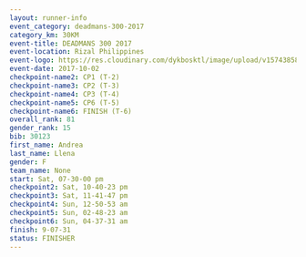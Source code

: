 ```yaml
---
layout: runner-info 
event_category: deadmans-300-2017 
category_km: 30KM 
event-title: DEADMANS 300 2017 
event-location: Rizal Philippines 
event-logo: https://res.cloudinary.com/dykbosktl/image/upload/v1574385898/Logo/2017-DM300-Logo_ljecaw.jpg 
event-date: 2017-10-02 
checkpoint-name2: CP1 (T-2) 
checkpoint-name3: CP2 (T-3) 
checkpoint-name4: CP3 (T-4) 
checkpoint-name5: CP6 (T-5) 
checkpoint-name6: FINISH (T-6) 
overall_rank: 81
gender_rank: 15
bib: 30123
first_name: Andrea
last_name: Llena
gender: F
team_name: None
start: Sat, 07-30-00 pm
checkpoint2: Sat, 10-40-23 pm
checkpoint3: Sat, 11-41-47 pm
checkpoint4: Sun, 12-50-53 am
checkpoint5: Sun, 02-48-23 am
checkpoint6: Sun, 04-37-31 am
finish: 9-07-31
status: FINISHER
---
```


